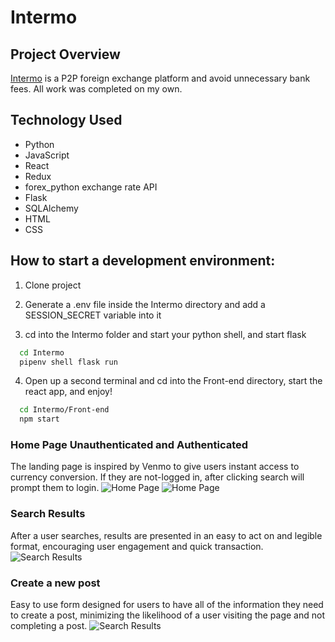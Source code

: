 # Intermo

## Project Overview
<a href='https://intermo.herokuapp.com/' target='_blank'> Intermo</a> is a P2P foreign exchange platform and avoid unnecessary bank fees.  All work was completed on my own.

## Technology Used

* Python
* JavaScript
* React
* Redux
* forex_python exchange rate API
* Flask
* SQLAlchemy
* HTML
* CSS

## How to start a development environment:

1. Clone project

2. Generate a .env file inside the Intermo directory and add a SESSION_SECRET variable into it

3. cd into the Intermo folder and start your python shell, and start flask

```bash
  cd Intermo
  pipenv shell flask run
```

4. Open up a second terminal and cd into the Front-end directory, start the react app, and enjoy!

```bash
  cd Intermo/Front-end
  npm start

```

### Home Page Unauthenticated and Authenticated
The landing page is inspired by Venmo to give users instant access to currency conversion. If they are not-logged in, after clicking search will prompt them to login.
![Home Page](https://i.imgur.com/Zf58bAD.png "Home Page Logged In")
![Home Page](https://i.imgur.com/Q1ylVcK.png "Home Page Not Logged In")

### Search Results
After a user searches, results are presented in an easy to act on and legible format, encouraging user engagement and quick transaction.
![Search Results](https://i.imgur.com/XiHt9MU.png "Search Results")

### Create a new post
Easy to use form designed for users to have all of the information they need to create a post, minimizing the likelihood of a user visiting the page and not completing a post.
![Search Results](https://i.imgur.com/kMG6rR2.png "Search Results")
